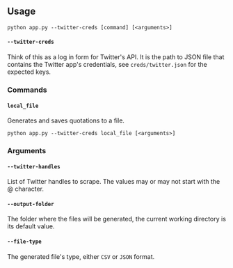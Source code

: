 ## Usage
```shell
python app.py --twitter-creds [command] [<arguments>]
```

#### `--twitter-creds`
Think of this as a log in form for Twitter's API. It is the path to JSON file that contains the Twitter app's credentials, see `creds/twitter.json` for the expected keys.

### Commands

#### `local_file`
Generates and saves quotations to a file.

```shell
python app.py --twitter-creds local_file [<arguments>]
```

### Arguments
#### `--twitter-handles`
List of Twitter handles to scrape. The values may or may not start with the @ character.

#### `--output-folder`
The folder where the files will be generated, the current working directory is its default value.

#### `--file-type`
The generated file's type, either `CSV` or `JSON` format.